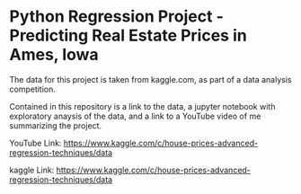# Python Regression Project - Predicting Real Estate Prices in Ames, Iowa

The data for this project is taken from kaggle.com, as part of a data analysis competition.

Contained in this repository is a link to the data, a jupyter notebook with exploratory anaysis of the data, and a link to a YouTube video of me summarizing the project. 

YouTube Link: https://www.kaggle.com/c/house-prices-advanced-regression-techniques/data

kaggle Link: https://www.kaggle.com/c/house-prices-advanced-regression-techniques/data
